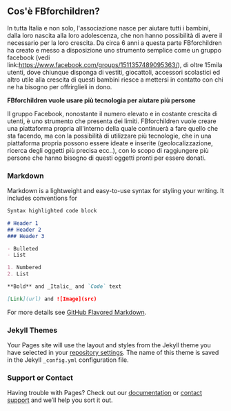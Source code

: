 ## Cos'è FBforchildren?
In tutta Italia e non solo, l'associazione nasce per aiutare tutti i bambini, dalla loro nascita alla loro adolescenza, che non hanno possibilità di avere il necessario per la loro crescita. Da circa 6 anni a questa parte FBforchildren ha creato e messo a disposizione uno strumento semplice come un gruppo facebook (vedi link:https://www.facebook.com/groups/1511357489095363/), di oltre 15mila utenti, dove chiunque disponga di vestiti, giocattoli, accessori scolastici ed altro utile alla crescita di questi bambini riesce a mettersi in contatto con chi ne ha bisogno per offrirglieli in dono.

<strong>FBforchildren vuole usare più tecnologia per aiutare più persone</strong>

Il gruppo Facebook, nonostante il numero elevato e in costante crescita di utenti, è uno strumento che presenta dei limiti. FBforchildren vuole creare una piattaforma propria all'interno della quale continuerà a fare quello che sta facendo, ma con la possibilità di utilizzare più tecnologie, che in una piattaforma propria possono essere ideate e inserite (geolocalizzazione, ricerca degli oggetti più precisa ecc..), con lo scopo di raggiungere più persone che hanno bisogno di questi oggetti pronti per essere donati.


### Markdown

Markdown is a lightweight and easy-to-use syntax for styling your writing. It includes conventions for

```markdown
Syntax highlighted code block

# Header 1
## Header 2
### Header 3

- Bulleted
- List

1. Numbered
2. List

**Bold** and _Italic_ and `Code` text

[Link](url) and ![Image](src)
```

For more details see [GitHub Flavored Markdown](https://guides.github.com/features/mastering-markdown/).

### Jekyll Themes

Your Pages site will use the layout and styles from the Jekyll theme you have selected in your [repository settings](https://github.com/fbforchildren/FBforchildrenAPP/settings). The name of this theme is saved in the Jekyll `_config.yml` configuration file.

### Support or Contact

Having trouble with Pages? Check out our [documentation](https://help.github.com/categories/github-pages-basics/) or [contact support](https://github.com/contact) and we’ll help you sort it out.
